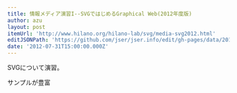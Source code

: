 ```yaml
---
title: 情報メディア演習I--SVGではじめるGraphical Web(2012年度版)
author: azu
layout: post
itemUrl: 'http://www.hilano.org/hilano-lab/svg/media-svg2012.html'
editJSONPath: 'https://github.com/jser/jser.info/edit/gh-pages/data/2012/07/index.json'
date: '2012-07-31T15:00:00.000Z'
---
```

SVGについて演習。

サンプルが豊富
